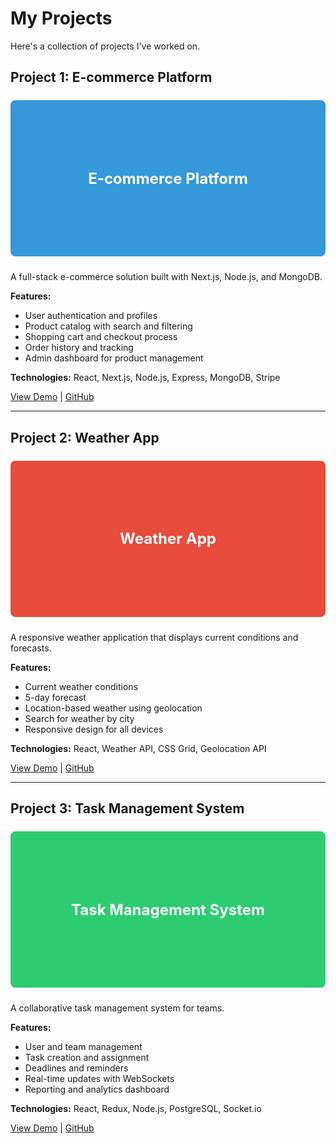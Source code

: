 # My Projects

Here's a collection of projects I've worked on.

## Project 1: E-commerce Platform

<div style="width:100%;height:250px;background:#3498db;display:flex;align-items:center;justify-content:center;color:white;font-weight:bold;font-size:24px;margin:1.5rem 0;border-radius:8px;">E-commerce Platform</div>

A full-stack e-commerce solution built with Next.js, Node.js, and MongoDB.

**Features:**

- User authentication and profiles
- Product catalog with search and filtering
- Shopping cart and checkout process
- Order history and tracking
- Admin dashboard for product management

**Technologies:** React, Next.js, Node.js, Express, MongoDB, Stripe

[View Demo](https://example.com) | [GitHub](https://github.com/johndoe/ecommerce)

---

## Project 2: Weather App

<div style="width:100%;height:250px;background:#e74c3c;display:flex;align-items:center;justify-content:center;color:white;font-weight:bold;font-size:24px;margin:1.5rem 0;border-radius:8px;">Weather App</div>

A responsive weather application that displays current conditions and forecasts.

**Features:**

- Current weather conditions
- 5-day forecast
- Location-based weather using geolocation
- Search for weather by city
- Responsive design for all devices

**Technologies:** React, Weather API, CSS Grid, Geolocation API

[View Demo](https://example.com) | [GitHub](https://github.com/johndoe/weather-app)

---

## Project 3: Task Management System

<div style="width:100%;height:250px;background:#2ecc71;display:flex;align-items:center;justify-content:center;color:white;font-weight:bold;font-size:24px;margin:1.5rem 0;border-radius:8px;">Task Management System</div>

A collaborative task management system for teams.

**Features:**

- User and team management
- Task creation and assignment
- Deadlines and reminders
- Real-time updates with WebSockets
- Reporting and analytics dashboard

**Technologies:** React, Redux, Node.js, PostgreSQL, Socket.io

[View Demo](https://example.com) | [GitHub](https://github.com/johndoe/task-manager)
